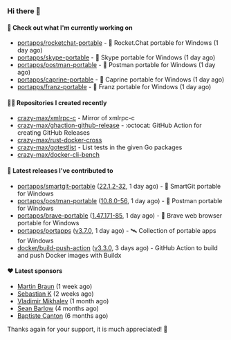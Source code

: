 ### Hi there 👋

#### 👷 Check out what I'm currently working on

- [portapps/rocketchat-portable](https://github.com/portapps/rocketchat-portable) - 🚀 Rocket.Chat portable for Windows  (1 day ago)
- [portapps/skype-portable](https://github.com/portapps/skype-portable) - 🚀 Skype portable for Windows  (1 day ago)
- [portapps/postman-portable](https://github.com/portapps/postman-portable) - 🚀 Postman portable for Windows (1 day ago)
- [portapps/caprine-portable](https://github.com/portapps/caprine-portable) - 🚀 Caprine portable for Windows (1 day ago)
- [portapps/franz-portable](https://github.com/portapps/franz-portable) - 🚀 Franz portable for Windows (1 day ago)

#### 👨‍💻 Repositories I created recently

- [crazy-max/xmlrpc-c](https://github.com/crazy-max/xmlrpc-c) - Mirror of xmlrpc-c
- [crazy-max/ghaction-github-release](https://github.com/crazy-max/ghaction-github-release) - :octocat: GitHub Action for creating GitHub Releases
- [crazy-max/rust-docker-cross](https://github.com/crazy-max/rust-docker-cross)
- [crazy-max/gotestlist](https://github.com/crazy-max/gotestlist) - List tests in the given Go packages
- [crazy-max/docker-cli-bench](https://github.com/crazy-max/docker-cli-bench)

#### 🚀 Latest releases I've contributed to

- [portapps/smartgit-portable](https://github.com/portapps/smartgit-portable) ([22.1.2-32](https://github.com/portapps/smartgit-portable/releases/tag/22.1.2-32), 1 day ago) - 🚀 SmartGit portable for Windows 
- [portapps/postman-portable](https://github.com/portapps/postman-portable) ([10.8.0-56](https://github.com/portapps/postman-portable/releases/tag/10.8.0-56), 1 day ago) - 🚀 Postman portable for Windows
- [portapps/brave-portable](https://github.com/portapps/brave-portable) ([1.47.171-85](https://github.com/portapps/brave-portable/releases/tag/1.47.171-85), 1 day ago) - 🚀 Brave web browser portable for Windows
- [portapps/portapps](https://github.com/portapps/portapps) ([v3.7.0](https://github.com/portapps/portapps/releases/tag/v3.7.0), 1 day ago) - 🛰 Collection of portable apps for Windows
- [docker/build-push-action](https://github.com/docker/build-push-action) ([v3.3.0](https://github.com/docker/build-push-action/releases/tag/v3.3.0), 3 days ago) - GitHub Action to build and push Docker images with Buildx

#### ❤️ Latest sponsors
- [Martin Braun](https://github.com/s4ke) (1 week ago)
- [Sebastian K](https://github.com/skrollme) (2 weeks ago)
- [Vladimir Mikhalev](https://github.com/heyValdemar) (1 month ago)
- [Sean Barlow](https://github.com/woolrab6) (4 months ago)
- [Baptiste Canton](https://github.com/batmac) (6 months ago)

Thanks again for your support, it is much appreciated! 🙏
